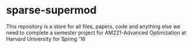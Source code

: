 # sparse-supermod
This repository is a store for all files, papers, code and anything else we need to complete a semester project for AM221-Advanced Optimization at Harvard University for Spring '16
